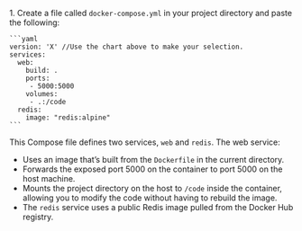 1\. Create a file called `docker-compose.yml` in your project directory and paste the following:

    ```yaml
    version: 'X' //Use the chart above to make your selection.
    services:
      web:
        build: .
        ports:
         - 5000:5000
        volumes:
         - .:/code
      redis:
        image: "redis:alpine"
    ```

This Compose file defines two services, `web` and `redis`. The web service:
- Uses an image that’s built from the `Dockerfile` in the current directory.
- Forwards the exposed port 5000 on the container to port 5000 on the host machine.
- Mounts the project directory on the host to `/code` inside the container, allowing you to modify the code without having to rebuild the image.
- The `redis` service uses a public Redis image pulled from the Docker Hub registry.